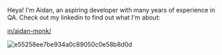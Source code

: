 Heya!
I'm Aidan, an aspiring developer with many years of experience in QA.
Check out my linkedin to find out what I'm about:

[in/aidan-monk/](https://www.linkedin.com/in/aidan-monk/)

![e55258ee7be934a0c89050c0e58b8d0d](https://github.com/user-attachments/assets/29815112-0922-4081-bc85-7ae9a6a75767)
